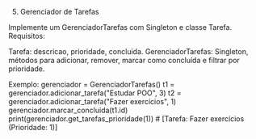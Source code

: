 5. Gerenciador de Tarefas 

Implemente um GerenciadorTarefas com Singleton e classe Tarefa.
Requisitos:

Tarefa: descricao, prioridade, concluida.
GerenciadorTarefas: Singleton, métodos para adicionar, remover, marcar como concluída e filtrar por prioridade.

Exemplo:
gerenciador = GerenciadorTarefas()
t1 = gerenciador.adicionar_tarefa("Estudar POO", 3)
t2 = gerenciador.adicionar_tarefa("Fazer exercícios", 1)
gerenciador.marcar_concluida(t1.id)
print(gerenciador.get_tarefas_prioridade(1))  # [Tarefa: Fazer exercícios (Prioridade: 1)]
